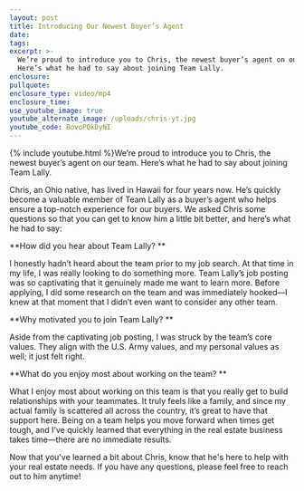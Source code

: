 ```yaml
---
layout: post
title: Introducing Our Newest Buyer’s Agent
date:
tags:
excerpt: >-
  We’re proud to introduce you to Chris, the newest buyer’s agent on our team.
  Here’s what he had to say about joining Team Lally.
enclosure:
pullquote:
enclosure_type: video/mp4
enclosure_time:
use_youtube_image: true
youtube_alternate_image: /uploads/chris-yt.jpg
youtube_code: BovoPQkDyNI
---
```


{% include youtube.html %}We’re proud to introduce you to Chris, the newest buyer’s agent on our team. Here’s what he had to say about joining Team Lally.&nbsp;

Chris, an Ohio native, has lived in Hawaii for four years now. He’s quickly become a valuable member of Team Lally as a buyer’s agent who helps ensure a top-notch experience for our buyers. We asked Chris some questions so that you can get to know him a little bit better, and here’s what he had to say:

**How did you hear about Team Lally? **

I honestly hadn’t heard about the team prior to my job search. At that time in my life, I was really looking to do something more. Team Lally’s job posting was so captivating that it genuinely made me want to learn more. Before applying, I did some research on the team and was immediately hooked—I knew at that moment that I didn’t even want to consider any other team.

**Why motivated you to join Team Lally? **

Aside from the captivating job posting, I was struck by the team’s core values. They align with the U.S. Army values, and my personal values as well; it just felt right.

**What do you enjoy most about working on the team? **

What I enjoy most about working on this team is that you really get to build relationships with your teammates. It truly feels like a family, and since my actual family is scattered all across the country, it’s great to have that support here. Being on a team helps you move forward when times get tough, and I’ve quickly learned that everything in the real estate business takes time—there are no immediate results.

Now that you've learned a bit about Chris, know that he's here to help with your real estate needs. If you have any questions, please feel free to reach out to him anytime\!